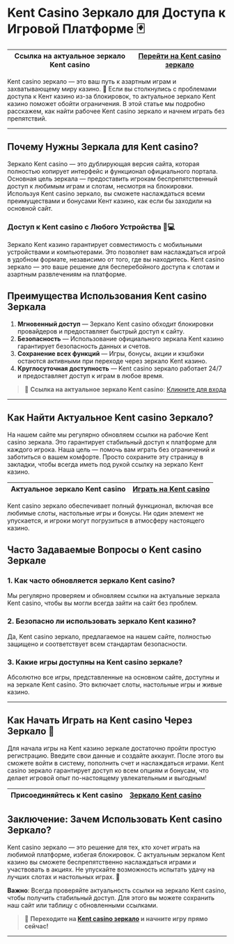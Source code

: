 # Kent Casino Зеркало для Доступа к Игровой Платформе 🃏

| **Ссылка на актуальное зеркало Kent casino** | [Перейти на Kent casino зеркало](https://brandplay.link/tj7BwCb4) |
|----------------------------------------------|------------------------------------------------------------------|

Kent casino зеркало — это ваш путь к азартным играм и захватывающему миру казино. 🎰 Если вы столкнулись с проблемами доступа к Кент казино из-за блокировок, то актуальное зеркало Kent казино поможет обойти ограничения. В этой статье мы подробно расскажем, как найти рабочее Kent casino зеркало и начнем играть без препятствий.

---

## Почему Нужны Зеркала для Kent casino?

Зеркало Kent casino — это дублирующая версия сайта, которая полностью копирует интерфейс и функционал официального портала. Основная цель зеркала — предоставить игрокам беспрепятственный доступ к любимым играм и слотам, несмотря на блокировки. Используя Kent casino зеркало, вы сможете наслаждаться всеми преимуществами и бонусами Кент казино, как если бы заходили на основной сайт.

### Доступ к Kent casino с Любого Устройства 📱💻

Зеркало Kent казино гарантирует совместимость с мобильными устройствами и компьютерами. Это позволяет вам наслаждаться игрой в удобном формате, независимо от того, где вы находитесь. Kent casino зеркало — это ваше решение для бесперебойного доступа к слотам и азартным развлечениям на платформе.

## Преимущества Использования Kent casino Зеркала

1. **Мгновенный доступ** — Зеркало Kent casino обходит блокировки провайдеров и предоставляет быстрый доступ к сайту.
2. **Безопасность** — Использование официального зеркала Kent казино гарантирует безопасность данных и счетов.
3. **Сохранение всех функций** — Игры, бонусы, акции и кэшбэки остаются активными при переходе через зеркало Kent казино.
4. **Круглосуточная доступность** — Kent casino зеркало работает 24/7 и предоставляет доступ к играм в любое время.

> 🎲 **Ссылка на актуальное зеркало Kent casino**: [Кликните для входа](https://brandplay.link/tj7BwCb4)

---

## Как Найти Актуальное Kent casino Зеркало?

На нашем сайте мы регулярно обновляем ссылки на рабочие Kent casino зеркала. Это гарантирует стабильный доступ к платформе для каждого игрока. Наша цель — помочь вам играть без ограничений и заботиться о вашем комфорте. Просто сохраните эту страницу в закладки, чтобы всегда иметь под рукой ссылку на зеркало Кент казино.

| **Актуальное зеркало Kent casino** | [Играть на Kent casino](https://brandplay.link/tj7BwCb4) |
|-------------------------------------|----------------------------------------------------------|

Kent casino зеркало обеспечивает полный функционал, включая все любимые слоты, настольные игры и бонусы. Ни один элемент не упускается, и игроки могут погрузиться в атмосферу настоящего казино.

## Часто Задаваемые Вопросы о Kent casino Зеркале

### 1. **Как часто обновляется зеркало Kent casino?**

Мы регулярно проверяем и обновляем ссылки на актуальные зеркала Kent casino, чтобы вы могли всегда зайти на сайт без проблем.

### 2. **Безопасно ли использовать зеркало Kent казино?**

Да, Kent casino зеркало, предлагаемое на нашем сайте, полностью защищено и соответствует всем стандартам безопасности.

### 3. **Какие игры доступны на Kent casino зеркале?**

Абсолютно все игры, представленные на основном сайте, доступны и на зеркале Kent casino. Это включает слоты, настольные игры и живые казино.

---

## Как Начать Играть на Kent casino Через Зеркало 🎲

Для начала игры на Kent казино зеркале достаточно пройти простую регистрацию. Введите свои данные и создайте аккаунт. После этого вы сможете войти в систему, пополнить счет и наслаждаться играми. Kent casino зеркало гарантирует доступ ко всем опциям и бонусам, что делает игровой опыт по-настоящему увлекательным и выгодным!

| **Присоединяйтесь к Kent casino** | [Зеркало Kent casino](https://brandplay.link/tj7BwCb4) |
|-----------------------------------|--------------------------------------------------------|

## Заключение: Зачем Использовать Kent casino Зеркало?

Kent casino зеркало — это решение для тех, кто хочет играть на любимой платформе, избегая блокировок. С актуальным зеркалом Kent казино вы сможете беспрепятственно наслаждаться играми и участвовать в акциях. Не упускайте возможность испытать удачу на лучших слотах и настольных играх. 🌟

**Важно**: Всегда проверяйте актуальность ссылки на зеркало Kent casino, чтобы получить стабильный доступ. Для этого вы можете сохранить наш сайт или таблицу с обновленными ссылками.

> 🎰 **Переходите на [Kent casino зеркало](https://brandplay.link/tj7BwCb4) и начните игру прямо сейчас!**

---

